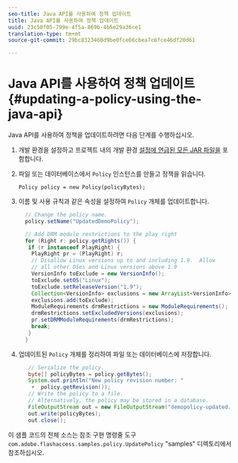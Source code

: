 ```yaml
---
seo-title: Java API를 사용하여 정책 업데이트
title: Java API를 사용하여 정책 업데이트
uuid: 23c50f05-799e-4f5a-869b-4b5e29a36ce1
translation-type: tm+mt
source-git-commit: 29bc8323460d9be0fce66cbea7c6fce46df20d61

---
```



# Java API를 사용하여 정책 업데이트 {#updating-a-policy-using-the-java-api}

Java API를 사용하여 정책을 업데이트하려면 다음 단계를 수행하십시오.

1. 개발 환경을 설정하고 프로젝트 내의 개발 환경 [설정에 언급된 모든 JAR 파일을](../../aaxs-protecting-content/content-setting-up-the-sdk/content-setting-up-the-dev-env.md) 포함합니다.
1. 파일 또는 데이터베이스에서 `Policy` 인스턴스를 만들고 정책을 읽습니다.

   ```
   Policy policy = new Policy(policyBytes);
   ```

1. 이름 및 사용 규칙과 같은 속성을 설정하여 `Policy` 개체를 업데이트합니다.

   ```java
     // Change the policy name.  
     policy.setName("UpdatedDemoPolicy");  
   
     // Add DRM module restrictions to the play right  
     for (Right r: policy.getRights()) {  
      if (r instanceof PlayRight) {  
       PlayRight pr = (PlayRight) r;  
       // Disallow Linux versions up to and including 1.9.  Allow  
       // all other OSes and Linux versions above 1.9  
       VersionInfo toExclude = new VersionInfo();  
       toExclude.setOS("Linux");  
       toExclude.setReleaseVersion("1.9");  
       Collection<VersionInfo> exclusions = new ArrayList<VersionInfo>();  
       exclusions.add(toExclude);  
       ModuleRequirements drmRestrictions = new ModuleRequirements();  
       drmRestrictions.setExcludedVersions(exclusions);  
       pr.setDRMModuleRequirements(drmRestrictions);  
       break;  
      }  
     }
   ```

1. 업데이트된 `Policy` 개체를 정리하여 파일 또는 데이터베이스에 저장합니다.

   ```java
      // Serialize the policy.  
      byte[] policyBytes = policy.getBytes();  
      System.out.println("New policy revision number: "  
       +  policy.getRevision());      
      // Write the policy to a file.   
      // Alternatively, the policy may be stored in a database.  
      FileOutputStream out = new FileOutputStream("demopolicy-updated.pol");  
      out.write(policyBytes);  
      out.close(); 
   ```

이 샘플 코드의 전체 소스는 참조 구현 명령줄 도구 `com.adobe.flashaccess.samples.policy.UpdatePolicy` &quot;samples&quot; 디렉토리에서 참조하십시오.
